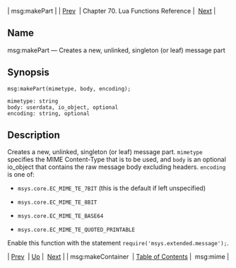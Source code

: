 | msg:makePart |
| [Prev](lua.ref.msg_makeContainer)  | Chapter 70. Lua Functions Reference |  [Next](lua.ref.msg_mime) |

<a name="lua.ref.msg_makePart"></a>
## Name

msg:makePart — Creates a new, unlinked, singleton (or leaf) message part

<a name="idp16871760"></a>
## Synopsis

`msg:makePart(mimetype, body, encoding);`

```
mimetype: string
body: userdata, io_object, optional
encoding: string, optional
```
<a name="idp16874800"></a>
## Description

Creates a new, unlinked, singleton (or leaf) message part. `mimetype` specifies the MIME Content-Type that is to be used, and `body` is an optional io_object that contains the raw message body excluding headers. `encoding` is one of:

*   `msys.core.EC_MIME_TE_7BIT` (this is the default if left unspecified)

*   `msys.core.EC_MIME_TE_8BIT`

*   `msys.core.EC_MIME_TE_BASE64`

*   `msys.core.EC_MIME_TE_QUOTED_PRINTABLE`

Enable this function with the statement `require('msys.extended.message');`.

| [Prev](lua.ref.msg_makeContainer)  | [Up](lua.function.details) |  [Next](lua.ref.msg_mime) |
| msg:makeContainer  | [Table of Contents](index) |  msg:mime |

